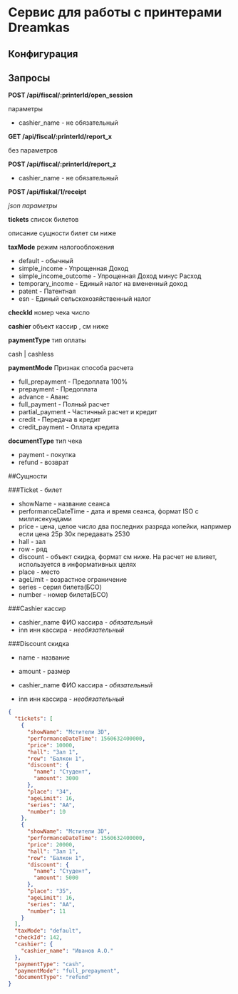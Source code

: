 # Сервис для работы с принтерами Dreamkas

## Конфигурация

## Запросы

**POST /api/fiscal/:printerId/open_session**   

параметры  
* cashier_name - не обязательный

**GET /api/fiscal/:printerId/report_x**   

без параметров

**POST /api/fiscal/:printerId/report_z**   

* cashier_name - не обязательный


**POST /api/fiskal/1/receipt**

*json параметры*

  **tickets** список билетов
  
  описание сущности билет см ниже

  **taxMode** режим налогообложения
  
  * default - обычный 
  * simple_income - Упрощенная Доход
  * simple_income_outcome - Упрощенная Доход минус Расход 
  * temporary_income - Единый налог на вмененный доход
  * patent - Патентная
  * esn - Единый сельскохозяйственный налог
  
  
  **checkId** номер чека
  число
  
  **cashier** объект кассир
   , см ниже
   
   
  **paymentType** тип оплаты 
  
  cash | cashless
  
  
  **paymentMode** Признак способа расчета
   
   * full_prepayment - Предоплата 100%
   * prepayment - Предоплата
   * advance - Аванс
   * full_payment - Полный расчет
   * partial_payment - Частичный расчет и кредит
   * credit - Передача в кредит
   * credit_payment - Оплата кредита
   
   
  **documentType** тип чека
  
  * payment - покупка
  * refund - возврат
  
##Сущности
  
  ###Ticket - билет
  
  * showName - название сеанса
  * performanceDateTime - дата и время сеанса, формат ISO  с миллисекундами
  * price - цена, целое число два последних разряда копейки, например если цена 25р 30к передавать 2530
  * hall - зал
  * row - ряд
  * discount - объект скидка, формат см ниже. На расчет не влияет,
  используется в информативных целях 
  * place - место
  * ageLimit - возрастное ограничение
  * series - серия билета(БСО)
  * number - номер билета(БСО)
  
###Cashier кассир

* cashier_name  ФИО кассира - *обязательный*
* inn инн кассира - *необязательный*

###Discount скидка

* name - название
* amount - размер

* cashier_name  ФИО кассира - *обязательный*
* inn инн кассира - *необязательный*

```json
{
  "tickets": [
    {
      "showName": "Мстители 3D",
      "performanceDateTime": 1560632400000,
      "price": 10000,
      "hall": "Зал 1",
      "row": "Балкон 1",
      "discount": {
        "name": "Студент",
        "amount": 3000
      },
      "place": "34",
      "ageLimit": 16,
      "series": "АА",
      "number": 10
    },
    {
      "showName": "Мстители 3D",
      "performanceDateTime": 1560632400000,
      "price": 20000,
      "hall": "Зал 1",
      "row": "Балкон 1",
      "discount": {
        "name": "Студент",
        "amount": 5000
      },
      "place": "35",
      "ageLimit": 16,
      "series": "АА",
      "number": 11
    }
  ],
  "taxMode": "default",
  "checkId": 142,
  "cashier": {
    "cashier_name": "Иванов А.О."
  },
  "paymentType": "cash",
  "paymentMode": "full_prepayment",
  "documentType": "refund"
}
```


